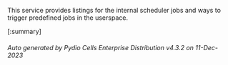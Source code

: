 






This service provides listings for the internal scheduler jobs and ways to trigger predefined jobs in the userspace.

[:summary]

###### Auto generated by Pydio Cells Enterprise Distribution v4.3.2 on 11-Dec-2023
